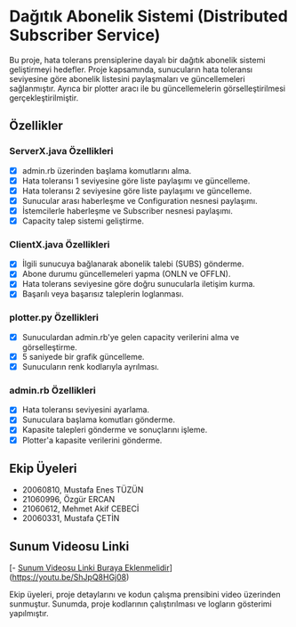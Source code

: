 # Dağıtık Abonelik Sistemi (Distributed Subscriber Service)

Bu proje, hata tolerans prensiplerine dayalı bir dağıtık abonelik sistemi geliştirmeyi hedefler. Proje kapsamında, sunucuların hata toleransı seviyesine göre abonelik listesini paylaşmaları ve güncellemeleri sağlanmıştır. Ayrıca bir plotter aracı ile bu güncellemelerin görselleştirilmesi gerçekleştirilmiştir.

## Özellikler

### ServerX.java Özellikleri
- [x] admin.rb üzerinden başlama komutlarını alma.
- [x] Hata toleransı 1 seviyesine göre liste paylaşımı ve güncelleme.
- [x] Hata toleransı 2 seviyesine göre liste paylaşımı ve güncelleme.
- [x] Sunucular arası haberleşme ve Configuration nesnesi paylaşımı.
- [x] İstemcilerle haberleşme ve Subscriber nesnesi paylaşımı.
- [x] Capacity talep sistemi geliştirme.

### ClientX.java Özellikleri
- [x] İlgili sunucuya bağlanarak abonelik talebi (SUBS) gönderme.
- [x] Abone durumu güncellemeleri yapma (ONLN ve OFFLN).
- [x] Hata tolerans seviyesine göre doğru sunucularla iletişim kurma.
- [x] Başarılı veya başarısız taleplerin loglanması.

### plotter.py Özellikleri
- [x] Sunuculardan admin.rb'ye gelen capacity verilerini alma ve görselleştirme.
- [x] 5 saniyede bir grafik güncelleme.
- [x] Sunucuların renk kodlarıyla ayrılması.

### admin.rb Özellikleri
- [x] Hata toleransı seviyesini ayarlama.
- [x] Sunuculara başlama komutları gönderme.
- [x] Kapasite talepleri gönderme ve sonuçlarını işleme.
- [x] Plotter'a kapasite verilerini gönderme.

## Ekip Üyeleri
- 20060810, Mustafa Enes TÜZÜN
- 21060996, Özgür ERCAN
- 21060612, Mehmet Akif CEBECİ
- 20060331, Mustafa ÇETİN

## Sunum Videosu Linki
[- [Sunum Videosu Linki Buraya Eklenmelidir](#)](https://youtu.be/ShJpQ8HGj08)

Ekip üyeleri, proje detaylarını ve kodun çalışma prensibini video üzerinden sunmuştur. Sunumda, proje kodlarının çalıştırılması ve logların gösterimi yapılmıştır.
